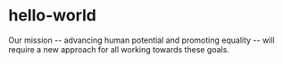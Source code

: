 # hello-world
Our mission -- advancing human potential and promoting equality -- will require a new approach for all working towards these goals.
